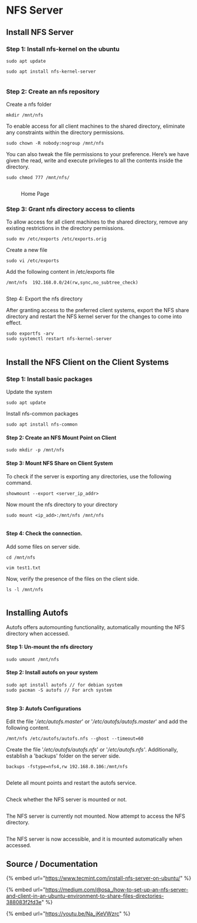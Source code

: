 # NFS Server

## Install NFS Server <a href="#install-nfs-server" id="install-nfs-server"></a>

### Step 1: Install nfs-kernel on the ubuntu <a href="#step-1-install-nfs-kernel-on-the-ubuntu" id="step-1-install-nfs-kernel-on-the-ubuntu"></a>

```
sudo apt update
```

```
sudo apt install nfs-kernel-server
```

<div align="center" data-full-width="false">

<figure><img src="https://bashlogs.gitbook.io/~gitbook/image?url=https:%2F%2F2961128508-files.gitbook.io%2F%7E%2Ffiles%2Fv0%2Fb%2Fgitbook-x-prod.appspot.com%2Fo%2Fspaces%252FuAu6jYJqhZp7YpOWRmwI%252Fuploads%252Fdru6qBnzziqcaW5v766f%252FScreenshot%2520from%25202024-01-20%252020-17-29.png%3Falt=media%26token=3557e389-05ca-4fb7-87e8-9cca2d5360a7&#x26;width=768&#x26;dpr=4&#x26;quality=100&#x26;sign=cfe0983cb828c45ceef223d9830144ed4d5c43cac78d1dd438543bb882f544f8" alt=""><figcaption></figcaption></figure>

</div>

### Step 2: Create an nfs repository <a href="#step-2-create-an-nfs-repository" id="step-2-create-an-nfs-repository"></a>

Create a nfs folder

```
mkdir /mnt/nfs
```

To enable access for all client machines to the shared directory, eliminate any constraints within the directory permissions.

```
sudo chown -R nobody:nogroup /mnt/nfs
```

You can also tweak the file permissions to your preference. Here’s we have given the read, write and execute privileges to all the contents inside the directory.

```
sudo chmod 777 /mnt/nfs/
```

<figure><img src="https://bashlogs.gitbook.io/~gitbook/image?url=https:%2F%2F2961128508-files.gitbook.io%2F%7E%2Ffiles%2Fv0%2Fb%2Fgitbook-x-prod.appspot.com%2Fo%2Fspaces%252FuAu6jYJqhZp7YpOWRmwI%252Fuploads%252FOEnW8pjnlbUBXMCbimzE%252FScreenshot%2520from%25202024-01-21%252012-34-12.png%3Falt=media%26token=c6d5c848-1556-49f7-b3ce-a2df4bb8a076&#x26;width=768&#x26;dpr=4&#x26;quality=100&#x26;sign=e9cf820852b896afa6fd81d0eb10040ca6a4787d936347306e6ff1e6678f5b4d" alt=""><figcaption><p>Home Page</p></figcaption></figure>

### Step 3: Grant nfs directory access to clients <a href="#step-3-grant-nfs-directory-access-to-clients" id="step-3-grant-nfs-directory-access-to-clients"></a>

To allow access for all client machines to the shared directory, remove any existing restrictions in the directory permissions.

```
sudo mv /etc/exports /etc/exports.orig
```

Create a new file

```
sudo vi /etc/exports
```

Add the following content in /etc/exports file

```
/mnt/nfs  192.168.0.0/24(rw,sync,no_subtree_check)
```

<figure><img src="https://bashlogs.gitbook.io/~gitbook/image?url=https:%2F%2F2961128508-files.gitbook.io%2F%7E%2Ffiles%2Fv0%2Fb%2Fgitbook-x-prod.appspot.com%2Fo%2Fspaces%252FuAu6jYJqhZp7YpOWRmwI%252Fuploads%252FwTHAx4lVCN5NchV4esVq%252FScreenshot%2520from%25202024-01-21%252012-34-20.png%3Falt=media%26token=612032be-9f42-4f39-9ab3-ffdb8605b73c&#x26;width=768&#x26;dpr=4&#x26;quality=100&#x26;sign=fd4bcaa6d0bd9c03350b7794e7c56a5960fdd5f59ba5b87b08917e86dea18b6b" alt=""><figcaption></figcaption></figure>

Step 4: Export the nfs directory

After granting access to the preferred client systems, export the NFS share directory and restart the NFS kernel server for the changes to come into effect.

```
sudo exportfs -arv
sudo systemctl restart nfs-kernel-server
```

<figure><img src="https://bashlogs.gitbook.io/~gitbook/image?url=https:%2F%2F2961128508-files.gitbook.io%2F%7E%2Ffiles%2Fv0%2Fb%2Fgitbook-x-prod.appspot.com%2Fo%2Fspaces%252FuAu6jYJqhZp7YpOWRmwI%252Fuploads%252FtNftMV440BaeSKHF16bg%252FScreenshot%2520from%25202024-01-21%252012-36-57.png%3Falt=media%26token=8ca9f268-24d6-4936-90e1-842619c4851a&#x26;width=768&#x26;dpr=4&#x26;quality=100&#x26;sign=ddbd3d0579810b6b0e9ed3fac3b53bc2b1072b91316253592b97c6ccb1a217fc" alt=""><figcaption></figcaption></figure>

## Install the NFS Client on the Client Systems <a href="#install-the-nfs-client-on-the-client-systems" id="install-the-nfs-client-on-the-client-systems"></a>

### Step 1: Install basic packages <a href="#step-1-install-basic-packages" id="step-1-install-basic-packages"></a>

Update the system

```
sudo apt update
```

Install nfs-common packages

```
sudo apt install nfs-common
```

#### **Step 2: Create an NFS Mount Point on Client** <a href="#step-2-create-an-nfs-mount-point-on-client" id="step-2-create-an-nfs-mount-point-on-client"></a>

```
sudo mkdir -p /mnt/nfs
```

#### **Step 3: Mount NFS Share on Client System** <a href="#step-3-mount-nfs-share-on-client-system" id="step-3-mount-nfs-share-on-client-system"></a>

To check if the server is exporting any directories, use the following command.

```
showmount --export <server_ip_addr>
```

Now mount the nfs directory to your directory

```
sudo mount <ip_add>:/mnt/nfs /mnt/nfs
```

<figure><img src="https://bashlogs.gitbook.io/~gitbook/image?url=https:%2F%2F2961128508-files.gitbook.io%2F%7E%2Ffiles%2Fv0%2Fb%2Fgitbook-x-prod.appspot.com%2Fo%2Fspaces%252FuAu6jYJqhZp7YpOWRmwI%252Fuploads%252FlZYFQIN59PlQjDnk5Ol8%252Fimage.png%3Falt=media%26token=08f0c4ca-28ac-4fce-9545-a99aeac59b6c&#x26;width=768&#x26;dpr=4&#x26;quality=100&#x26;sign=701f6ecc9f5c05e74d448eb7cf5b36f9ab49946597a6d15bfccc3358097c852f" alt=""><figcaption></figcaption></figure>

#### Step 4: Check the connection. <a href="#step-4-check-the-connection" id="step-4-check-the-connection"></a>

Add some files on server side.

```
cd /mnt/nfs
```

```
vim test1.txt
```

Now, verify the presence of the files on the client side.

```
ls -l /mnt/nfs
```

<figure><img src="https://bashlogs.gitbook.io/~gitbook/image?url=https:%2F%2F2961128508-files.gitbook.io%2F%7E%2Ffiles%2Fv0%2Fb%2Fgitbook-x-prod.appspot.com%2Fo%2Fspaces%252FuAu6jYJqhZp7YpOWRmwI%252Fuploads%252Fx6rFmEt0TBvU3kYcIqOP%252Fimage.png%3Falt=media%26token=e8e1106b-1934-4f89-97eb-8b14d1a076ec&#x26;width=768&#x26;dpr=4&#x26;quality=100&#x26;sign=cc591eda29a301ce147c45750dbf349fc15b0d9ba9f810d6a39b1b47c6f47e0d" alt=""><figcaption></figcaption></figure>

## Installing Autofs <a href="#installing-autofs" id="installing-autofs"></a>

Autofs offers automounting functionality, automatically mounting the NFS directory when accessed.

#### Step 1: Un-mount the nfs directory <a href="#step-1-un-mount-the-nfs-directory" id="step-1-un-mount-the-nfs-directory"></a>

```
sudo umount /mnt/nfs
```

#### Step 2: Install autofs on your system <a href="#step-2-install-autofs-on-your-system" id="step-2-install-autofs-on-your-system"></a>

```
sudo apt install autofs // for debian system
sudo pacman -S autofs // For arch system
```

<figure><img src="https://bashlogs.gitbook.io/~gitbook/image?url=https:%2F%2F2961128508-files.gitbook.io%2F%7E%2Ffiles%2Fv0%2Fb%2Fgitbook-x-prod.appspot.com%2Fo%2Fspaces%252FuAu6jYJqhZp7YpOWRmwI%252Fuploads%252FFaZLOzua5kTN2YN3QZjd%252Fimage.png%3Falt=media%26token=a3f85c1c-4900-4226-a996-3ade351af264&#x26;width=768&#x26;dpr=4&#x26;quality=100&#x26;sign=6721e4b6904046b773854d92ccaa183eb00c3e7d1bfbd107a3795d08413dec18" alt=""><figcaption></figcaption></figure>

#### Step 3: Autofs Configurations <a href="#step-3-autofs-configurations" id="step-3-autofs-configurations"></a>

Edit the file '_/etc/autofs.master_' or '_/etc/autofs/autofs.master_' and add the following content.

```
/mnt/nfs /etc/autofs/autofs.nfs --ghost --timeout=60
```

Create the file '_/etc/autofs/autofs.nfs_' or '_/etc/autofs.nfs'_. Additionally, establish a 'backups' folder on the server side.

```
backups -fstype=nfs4,rw 192.168.0.106:/mnt/nfs
```

<figure><img src="https://bashlogs.gitbook.io/~gitbook/image?url=https:%2F%2F2961128508-files.gitbook.io%2F%7E%2Ffiles%2Fv0%2Fb%2Fgitbook-x-prod.appspot.com%2Fo%2Fspaces%252FuAu6jYJqhZp7YpOWRmwI%252Fuploads%252FXEHQAn5qgD90k1ruxlFT%252Fimage.png%3Falt=media%26token=39881445-c349-4055-a677-1705f4d29fa1&#x26;width=768&#x26;dpr=4&#x26;quality=100&#x26;sign=f5bf0b15a03f78dedae5175daed5df4a250dd7578fc35502a263546cc1212f96" alt=""><figcaption></figcaption></figure>

Delete all mount points and restart the autofs service.

<figure><img src="https://bashlogs.gitbook.io/~gitbook/image?url=https:%2F%2F2961128508-files.gitbook.io%2F%7E%2Ffiles%2Fv0%2Fb%2Fgitbook-x-prod.appspot.com%2Fo%2Fspaces%252FuAu6jYJqhZp7YpOWRmwI%252Fuploads%252FY2pbNxxuwxEbg78r5fXo%252Fimage.png%3Falt=media%26token=ea75817d-84de-48aa-9d6d-e7746dd49910&#x26;width=768&#x26;dpr=4&#x26;quality=100&#x26;sign=1866bbfdd489df2117d53699b8c04405f14738e531cfe87caa6ced57b2c1448e" alt=""><figcaption></figcaption></figure>

Check whether the NFS server is mounted or not.

<figure><img src="https://bashlogs.gitbook.io/~gitbook/image?url=https:%2F%2F2961128508-files.gitbook.io%2F%7E%2Ffiles%2Fv0%2Fb%2Fgitbook-x-prod.appspot.com%2Fo%2Fspaces%252FuAu6jYJqhZp7YpOWRmwI%252Fuploads%252FhBC8vmfDHv0IdWjJNYnD%252Fimage.png%3Falt=media%26token=e651a694-d428-4088-954e-a0f2a8a0af75&#x26;width=768&#x26;dpr=4&#x26;quality=100&#x26;sign=382f05f31e21f4a82622d0388ea34ff6fb4b6b3a0f0792f823e78cae3c20ae93" alt=""><figcaption></figcaption></figure>

The NFS server is currently not mounted. Now attempt to access the NFS directory.

<figure><img src="https://bashlogs.gitbook.io/~gitbook/image?url=https:%2F%2F2961128508-files.gitbook.io%2F%7E%2Ffiles%2Fv0%2Fb%2Fgitbook-x-prod.appspot.com%2Fo%2Fspaces%252FuAu6jYJqhZp7YpOWRmwI%252Fuploads%252Fgs0adiG3zpvX7MXZF4Vf%252Fimage.png%3Falt=media%26token=75fa7c5c-aef5-445c-bad0-78082736b8d3&#x26;width=768&#x26;dpr=4&#x26;quality=100&#x26;sign=95e8a0598778fb2e984cb647a4fe1566933d985b29cd0a63906c8e67ca2248b4" alt=""><figcaption></figcaption></figure>

The NFS server is now accessible, and it is mounted automatically when accessed.

## Source / Documentation

{% embed url="https://www.tecmint.com/install-nfs-server-on-ubuntu/" %}

{% embed url="https://medium.com/@osa_/how-to-set-up-an-nfs-server-and-client-in-an-ubuntu-environment-to-share-files-directories-388083f2fd3e" %}

{% embed url="https://youtu.be/Na_jKeVWzrc" %}
